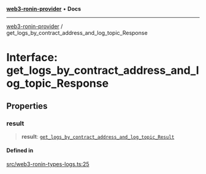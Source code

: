 [**web3-ronin-provider**](../README.md) • **Docs**

***

[web3-ronin-provider](../globals.md) / get\_logs\_by\_contract\_address\_and\_log\_topic\_Response

# Interface: get\_logs\_by\_contract\_address\_and\_log\_topic\_Response

## Properties

### result

> **result**: [`get_logs_by_contract_address_and_log_topic_Result`](get_logs_by_contract_address_and_log_topic_Result.md)

#### Defined in

[src/web3-ronin-types-logs.ts:25](https://github.com/chuacw/web3-ronin-provider/blob/4a5337409914c1435eb29cf10385b5e91a5e50ae/src/web3-ronin-types-logs.ts#L25)
